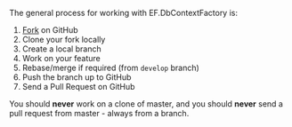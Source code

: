 The general process for working with EF.DbContextFactory is:

1. [Fork](http://help.github.com/forking/) on GitHub
1. Clone your fork locally
1. Create a local branch
1. Work on your feature
1. Rebase/merge if required (from `develop` branch)
1. Push the branch up to GitHub 
1. Send a Pull Request on GitHub

You should **never** work on a clone of master, and you should **never** send a pull request from master - always from a branch.
